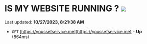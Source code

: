 # IS MY WEBSITE RUNNING ? [![](https://img.shields.io/static/v1?label=Sponsor&message=%E2%9D%A4&logo=GitHub&color=%23fe8e86)](https://github.com/sponsors/<username>)

Last updated: **10/27/2023, 8:21:38 AM**

- `GET` [https://youssefservice.me](https://youssefservice.me) - **Up** (864ms)
